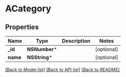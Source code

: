 # ACategory

## Properties
Name | Type | Description | Notes
------------ | ------------- | ------------- | -------------
**_id** | **NSNumber*** |  | [optional] 
**name** | **NSString*** |  | [optional] 

[[Back to Model list]](../README.md#documentation-for-models) [[Back to API list]](../README.md#documentation-for-api-endpoints) [[Back to README]](../README.md)


